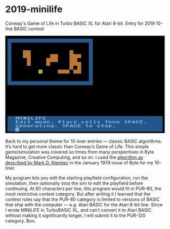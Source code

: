 # 2019-minilife
Conway's Game of Life in Turbo BASIC XL for Atari 8-bit. Entry for 2019 10-line BASIC contest

![screenshot](minilife.gif)

Back to my personal theme for 10-liner entries — classic BASIC algorithms. It’s hard to get more classic than Conway’s Game of Life. This simple game/simulation was covered so times from many perspectives in Byte Magazine, Creative Computing, and so on. I used the [algorithm as described by Mark D. Niemiec](https://archive.org/details/byte-magazine-1979-01/page/n91/mode/2up) in the January 1979 issue of Byte for my 10-liner.

My program lets you edit the starting playfield configuration, run the simulation, then optionally stop the sim to edit the playfield before continuing. At 80 characters per line, this program would fit in PUR-80, the most restrictive contest category. But after writing it I learned that the contest rules say that the PUR-80 category is limited to versions of BASIC that ship with the computer — e.g. Atari BASIC for the Atari 8-bit line. Since I wrote MINILIFE in TurboBASIC XL, and can’t convert it to Atari BASIC without making it significantly longer, I will submit it to the PUR-120 category. Boo.
